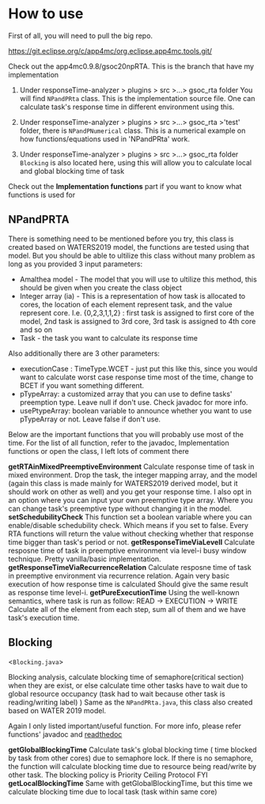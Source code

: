 # How to use 

First of all, you will need to pull the big repo. 

https://git.eclipse.org/c/app4mc/org.eclipse.app4mc.tools.git/

Check out the app4mc0.9.8/gsoc20npRTA. 
This is the branch that have my implementation

1. Under responseTime-analyzer > plugins > src >...> gsoc_rta folder
You will find `NPandPRta` class. This is the implementation source file. One can calculate task's response time in different environment using this.

2. Under responseTime-analyzer > plugins > src >...> gsoc_rta >'test' folder, there is `NPandPNumerical` class. 
This is a numerical example on how functions/equations used in 'NPandPRta' work.

3. Under responseTime-analyzer > plugins > src >...> gsoc_rta folder
`Blocking` is also located here, using this will allow you to calculate local and global blocking time of task

Check out the **Implementation functions** part if you want to know what functions is used for

## NPandPRTA

There is something need to be mentioned before you try, this class is created based on WATERS2019 model, the functions are tested using that model. 
But you should be able to ultilize this class without many problem as long as you provided 3 input parameters:
* Amalthea model - The model that you will use to ultilize this method, this should be given when you create the class object
* Integer array (ia) - This is a representation of how task is allocated to cores, the location of each element represent task, and the value represent core. I.e. {0,2,3,1,1,2} : first task is assigned to first core of the model, 2nd task is assigned to 3rd core, 3rd task is assigned to 4th core and so on 
* Task - the task you want to calculate its response time

Also additionally there are 3 other parameters:
* executionCase : TimeType.WCET  - just put this like this, since you would want to calculate worst case response time most of the time, change to BCET if you want something different.
* pTypeArray: a customized array that you can use to define tasks' preemption type. 
Leave null if don't use. 
Check javadoc for more info.
* usePtypeArray: boolean variable to announce whether you want to use pTypeArray or not. 
Leave false if don't use. 

Below are the important functions that you will probably use most of the time. 
For the list of all function, refer to the javadoc, Implementation functions or open the class, I left lots of comment there

**getRTAinMixedPreemptiveEnvironment**
Calculate response time of task in mixed environment. 
Drop the task, the integer mapping array, and the model (again this class is made mainly for WATERS2019 derived model, but it should work on other as well) and you get your response time.
I also opt in an option where you can input your own preemptive type array.
Where you can change task's preemptive type without changing it in the model.
**setSchedubilityCheck**
This function set a boolean variable where you can enable/disable schedubility check.
Which means if you set to false. Every RTA functions will return the value without checking whether that response time bigger than task's period or not.
**getResponseTimeViaLevelI**
Calculate resposne time of task in preemptive environment via level-i busy window technique.
Pretty vanilla/basic implementation. 
**getResponseTimeViaRecurrenceRelation**
Calculate resposne time of task in preemptive environment via recurrence relation. 
Again very basic execution of how response time is calculated
Should give the same result as response time level-i. 
**getPureExecutionTime**
Using the well-known semantics, where task is run as follow:  READ -> EXECUTION -> WRITE
Calculate all of the element from each step, sum all of them and we have task's execution time.

## Blocking

<`Blocking.java`>

Blocking analysis, calculate blocking time of semaphore(critical section) when they are exist, or else calculate time other tasks have to wait due to global resource occupancy (task had to wait because other task is reading/writing label) )
Same as the `NPandPRta.java`, this class also created based on WATER 2019 model. 

Again I only listed important/useful function. For more info, please refer functions' javadoc and [readthedoc](https://gsoc2020doc.readthedocs.io/en/latest/)

**getGlobalBlockingTime**
Calculate task's global blocking time ( time blocked by task from other cores) due to semaphore lock.
If there is no semaphore, the function will calculate blocking time due to resource being read/write by other task. 
The blocking policy is Priority Ceiling Protocol FYI
**getLocalBlockingTime**
Same with getGlobalBlockingTime, but this time we calculate blocking time due to local task (task within same core)










